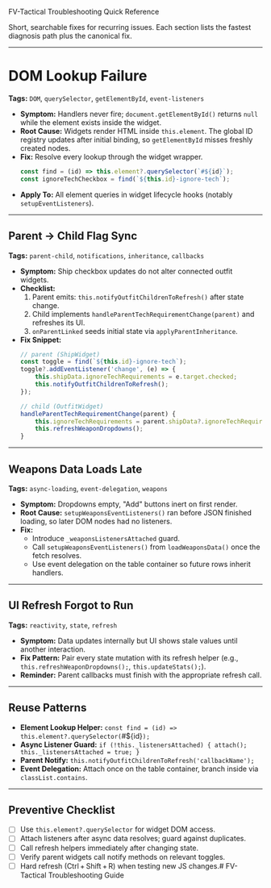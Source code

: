 FV-Tactical Troubleshooting Quick Reference

Short, searchable fixes for recurring issues. Each section lists the fastest diagnosis path plus the canonical fix.

---

# DOM Lookup Failure
**Tags:** `DOM`, `querySelector`, `getElementById`, `event-listeners`
- **Symptom:** Handlers never fire; `document.getElementById()` returns `null` while the element exists inside the widget.
- **Root Cause:** Widgets render HTML inside `this.element`. The global ID registry updates after initial binding, so `getElementById` misses freshly created nodes.
- **Fix:** Resolve every lookup through the widget wrapper.
  ```javascript
  const find = (id) => this.element?.querySelector(`#${id}`);
  const ignoreTechCheckbox = find(`${this.id}-ignore-tech`);
  ```
- **Apply To:** All element queries in widget lifecycle hooks (notably `setupEventListeners`).

---

## Parent → Child Flag Sync
**Tags:** `parent-child`, `notifications`, `inheritance`, `callbacks`
- **Symptom:** Ship checkbox updates do not alter connected outfit widgets.
- **Checklist:**
  1. Parent emits: `this.notifyOutfitChildrenToRefresh()` after state change.
  2. Child implements `handleParentTechRequirementChange(parent)` and refreshes its UI.
  3. `onParentLinked` seeds initial state via `applyParentInheritance`.
- **Fix Snippet:**
  ```javascript
  // parent (ShipWidget)
  const toggle = find(`${this.id}-ignore-tech`);
  toggle?.addEventListener('change', (e) => {
      this.shipData.ignoreTechRequirements = e.target.checked;
      this.notifyOutfitChildrenToRefresh();
  });

  // child (OutfitWidget)
  handleParentTechRequirementChange(parent) {
      this.ignoreTechRequirements = parent.shipData?.ignoreTechRequirements ?? false;
      this.refreshWeaponDropdowns();
  }
  ```

---

## Weapons Data Loads Late
**Tags:** `async-loading`, `event-delegation`, `weapons`
- **Symptom:** Dropdowns empty, "Add" buttons inert on first render.
- **Root Cause:** `setupWeaponsEventListeners()` ran before JSON finished loading, so later DOM nodes had no listeners.
- **Fix:**
  - Introduce `_weaponsListenersAttached` guard.
  - Call `setupWeaponsEventListeners()` from `loadWeaponsData()` once the fetch resolves.
  - Use event delegation on the table container so future rows inherit handlers.

---

## UI Refresh Forgot to Run
**Tags:** `reactivity`, `state`, `refresh`
- **Symptom:** Data updates internally but UI shows stale values until another interaction.
- **Fix Pattern:** Pair every state mutation with its refresh helper (e.g., `this.refreshWeaponDropdowns();`, `this.updateStats();`).
- **Reminder:** Parent callbacks must finish with the appropriate refresh call.

---

## Reuse Patterns
- **Element Lookup Helper:** `const find = (id) => this.element?.querySelector(`#${id}`);`
- **Async Listener Guard:** `if (!this._listenersAttached) { attach(); this._listenersAttached = true; }`
- **Parent Notify:** `this.notifyOutfitChildrenToRefresh('callbackName');`
- **Event Delegation:** Attach once on the table container, branch inside via `classList.contains`.

---

## Preventive Checklist
- [ ] Use `this.element?.querySelector` for widget DOM access.
- [ ] Attach listeners after async data resolves; guard against duplicates.
- [ ] Call refresh helpers immediately after changing state.
- [ ] Verify parent widgets call notify methods on relevant toggles.
- [ ] Hard refresh (Ctrl + Shift + R) when testing new JS changes.# FV-Tactical Troubleshooting Guide
